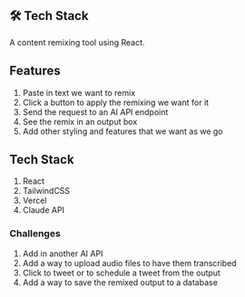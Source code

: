 ## 🛠️ Tech Stack

A content remixing tool using React.

## Features

1. Paste in text we want to remix  
2. Click a button to apply the remixing we want for it  
3. Send the request to an AI API endpoint  
4. See the remix in an output box  
5. Add other styling and features that we want as we go  

## Tech Stack

1. React  
2. TailwindCSS  
3. Vercel  
4. Claude API

### Challenges

1. Add in another AI API
2. Add a way to upload audio files to have them transcribed
3. Click to tweet or to schedule a tweet from the output
4. Add a way to save the remixed output to a database
